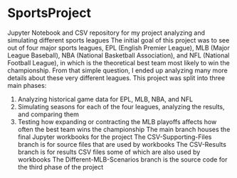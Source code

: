 # SportsProject
Jupyter Notebook and CSV repository for my project analyzing and simulating different sports leagues
The initial goal of this project was to see out of four major sports leagues, EPL (English Premier League), MLB (Major League Baseball), NBA (National Basketball Association), and NFL (National Football League), in which is the theoretical best team most likely to win the championship. 
From that simple question, I ended up analyzing many more details about these very different leagues. 
This project was split into three main phases:
1. Analyzing historical game data for EPL, MLB, NBA, and NFL
2. Simulating seasons for each of the four leagues, analyzing the results, and comparing them
3. Testing how expanding or contracting the MLB playoffs affects how often the best team wins the championship
The main branch houses the final Jupyter workbooks for the project
The CSV-Supporting-Files branch is for source files that are used by workbooks
The CSV-Results branch is for results CSV files some of which are also used by workbooks
The Different-MLB-Scenarios branch is the source code for the third phase of the project
